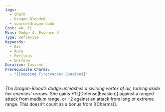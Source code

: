 ```yaml
---
tags:
  - charm
  - Dragon-Blooded
  - source/dragon-book
Cost: 4m, 1i
Mins: Dodge 4, Essence 3
Type: Reflexive
Keywords:
  - Air
  - Aura
  - Perilous
  - Uniform
Duration: Instant
Prerequisite Charms:
  - "[[Hopping Firecracker Evasion]]"
---
```

*The Dragon-Blood’s dodge unleashes a swirling vortex of air, turning aside her enemies’ arrows.*
She gains +1 [[Defense|Evasion]] against a ranged attack from medium range, or +2 against an attack from long or extreme range. This doesn’t count as a bonus from [[Charms]].